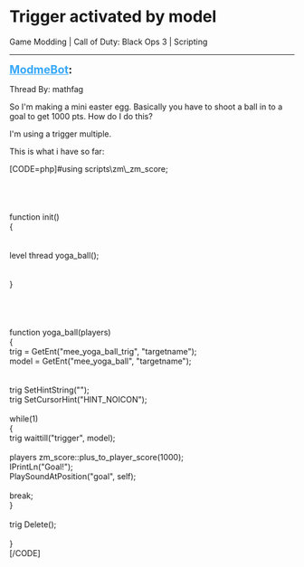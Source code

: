 # Trigger activated by model
Game Modding | Call of Duty: Black Ops 3 | Scripting

---
<strong style="font-size: 1.4em;"><span style="text-decoration: underline;text-decoration-color: #34a7f9;"><span style="color:#34a7f9;">ModmeBot</span></span>:</strong>

<p>Thread By: mathfag<br /><p style="text-align:left;">So I&#39;m making a mini easter egg. Basically you have to shoot a ball in to a goal to get 1000 pts. How do I do this?</p><p style="text-align:left;"></p><p style="text-align:left;">I&#39;m using a trigger multiple.</p><p style="text-align:left;">This is what i have so far:</p><p style="text-align:left;"></p>[CODE=php]#using scripts\zm\_zm_score;<br /><br /><br /> <br /><br />function init()<br />{<br /><br /> <br />    level thread yoga_ball();<br /><br /><br />}<br /><br /><br /><br /><br />function yoga_ball(players)<br />{<br />    trig = GetEnt(&quot;mee_yoga_ball_trig&quot;, &quot;targetname&quot;);<br />    model = GetEnt(&quot;mee_yoga_ball&quot;, &quot;targetname&quot;);<br /><br /><br />    trig SetHintString(&quot;&quot;);<br />    trig SetCursorHint(&quot;HINT_NOICON&quot;);<br /> <br />    while(1)<br />    {<br />        trig waittill(&quot;trigger&quot;, model);<br /> <br />        players zm_score::plus_to_player_score(1000);<br />        IPrintLn(&quot;Goal!&quot;);<br />        PlaySoundAtPosition(&quot;goal&quot;, self); <br /> <br />        break;<br />    }<br /> <br />    trig Delete();<br /><br />}<br />[/CODE]</p>
